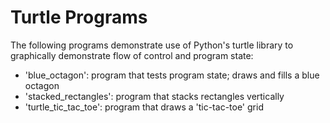 # Turtle Programs

The following programs demonstrate use of Python's turtle library to graphically demonstrate flow of control and program state:
- 'blue_octagon': program that tests program state; draws and fills a blue octagon 
- 'stacked_rectangles': program that stacks rectangles vertically 
- 'turtle_tic_tac_toe': program that draws a 'tic-tac-toe' grid
